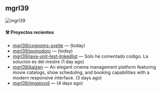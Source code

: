## mgrl39 
<p align="left"> <img src="https://komarev.com/ghpvc/?username=mgrbl&label=Profile%20views&color=0e75b6&style=flat" alt="mgrl39" /> </p>












#### 🛠 Proyectos recientes

- [mgrl39/cognoms-svelte](https://github.com/mgrl39/cognoms-svelte) —  (today)
- [mgrl39/pomodoro](https://github.com/mgrl39/pomodoro) —  (today)
- [mgrl39/java-unit-test-linkedlist](https://github.com/mgrl39/java-unit-test-linkedlist) — Solo he comentado codigo. La solucion es del mestre (1 day ago)
- [mgrl39/kaizen](https://github.com/mgrl39/kaizen) — An elegant cinema management platform featuring movie catalogs, show scheduling, and booking capabilities with a modern responsive interface. (3 days ago)
- [mgrl39/imgstovid](https://github.com/mgrl39/imgstovid) —  (4 days ago)




